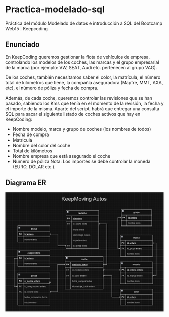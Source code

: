 # Practica-modelado-sql

Práctica del módulo Modelado de datos e introducción a SQL del Bootcamp Web15 | Keepcoding

## Enunciado

En KeepCoding queremos gestionar la flota de vehículos de empresa, controlando los
modelos de los coches, las marcas y el grupo empresarial de la marca (por ejemplo: VW,
SEAT, Audi etc. pertenecen al grupo VAG).

De los coches, también necesitamos saber el color, la matrícula, el número total
de kilómetros que tiene, la compañía aseguradora (Mapfre, MMT, AXA, etc), el número de
póliza y fecha de compra.

Además, de cada coche, queremos controlar las revisiones que se han pasado,
sabiendo los Kms que tenía en el momento de la revisión, la fecha y el
importe de la misma.
Aparte del script, habrá que entregar una consulta SQL para sacar el siguiente listado de
coches activos que hay en KeepCoding:

- Nombre modelo, marca y grupo de coches (los nombres de todos)
- Fecha de compra
- Matricula
- Nombre del color del coche
- Total de kilómetros
- Nombre empresa que está asegurado el coche
- Numero de póliza
  Nota: Los importes se debe controlar la moneda (EURO, DÓLAR etc.).

## Diagrama ER

![Diagrama Entidad-Relación](./Keepmoving%20ER.jpg)
